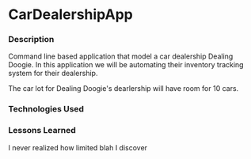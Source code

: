 # CarDealershipApp

### Description
Command line based application that model a car dealership Dealing Doogie. In this application we will be automating their inventory tracking system for their dealership.

The car lot for Dealing Doogie's dearlership will have room for 10 cars.



### Technologies Used


### Lessons Learned
I never realized how limited blah I discover 
